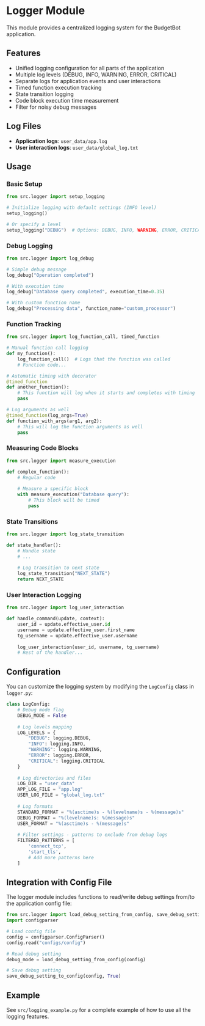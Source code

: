 # Logger Module

This module provides a centralized logging system for the BudgetBot application.

## Features

- Unified logging configuration for all parts of the application
- Multiple log levels (DEBUG, INFO, WARNING, ERROR, CRITICAL)
- Separate logs for application events and user interactions
- Timed function execution tracking
- State transition logging
- Code block execution time measurement
- Filter for noisy debug messages

## Log Files

- **Application logs**: `user_data/app.log`
- **User interaction logs**: `user_data/global_log.txt`

## Usage

### Basic Setup

```python
from src.logger import setup_logging

# Initialize logging with default settings (INFO level)
setup_logging()

# Or specify a level
setup_logging("DEBUG")  # Options: DEBUG, INFO, WARNING, ERROR, CRITICAL
```

### Debug Logging

```python
from src.logger import log_debug

# Simple debug message
log_debug("Operation completed")

# With execution time
log_debug("Database query completed", execution_time=0.35)

# With custom function name
log_debug("Processing data", function_name="custom_processor")
```

### Function Tracking

```python
from src.logger import log_function_call, timed_function

# Manual function call logging
def my_function():
    log_function_call()  # Logs that the function was called
    # Function code...

# Automatic timing with decorator
@timed_function
def another_function():
    # This function will log when it starts and completes with timing
    pass

# Log arguments as well
@timed_function(log_args=True)
def function_with_args(arg1, arg2):
    # This will log the function arguments as well
    pass
```

### Measuring Code Blocks

```python
from src.logger import measure_execution

def complex_function():
    # Regular code
    
    # Measure a specific block
    with measure_execution("Database query"):
        # This block will be timed
        pass
```

### State Transitions

```python
from src.logger import log_state_transition

def state_handler():
    # Handle state
    # ...
    
    # Log transition to next state
    log_state_transition("NEXT_STATE")
    return NEXT_STATE
```

### User Interaction Logging

```python
from src.logger import log_user_interaction

def handle_command(update, context):
    user_id = update.effective_user.id
    username = update.effective_user.first_name
    tg_username = update.effective_user.username
    
    log_user_interaction(user_id, username, tg_username)
    # Rest of the handler...
```

## Configuration

You can customize the logging system by modifying the `LogConfig` class in `logger.py`:

```python
class LogConfig:
    # Debug mode flag
    DEBUG_MODE = False
    
    # Log levels mapping
    LOG_LEVELS = {
        "DEBUG": logging.DEBUG,
        "INFO": logging.INFO,
        "WARNING": logging.WARNING,
        "ERROR": logging.ERROR,
        "CRITICAL": logging.CRITICAL
    }
    
    # Log directories and files
    LOG_DIR = "user_data"
    APP_LOG_FILE = "app.log"
    USER_LOG_FILE = "global_log.txt"
    
    # Log formats
    STANDARD_FORMAT = "%(asctime)s - %(levelname)s - %(message)s"
    DEBUG_FORMAT = "%(levelname)s: %(message)s"
    USER_FORMAT = "%(asctime)s - %(message)s"
    
    # Filter settings - patterns to exclude from debug logs
    FILTERED_PATTERNS = [
        'connect_tcp', 
        'start_tls',
        # Add more patterns here
    ]
```

## Integration with Config File

The logger module includes functions to read/write debug settings from/to the application config file:

```python
from src.logger import load_debug_setting_from_config, save_debug_setting_to_config
import configparser

# Load config file
config = configparser.ConfigParser()
config.read("configs/config")

# Read debug setting
debug_mode = load_debug_setting_from_config(config)

# Save debug setting
save_debug_setting_to_config(config, True)
```

## Example

See `src/logging_example.py` for a complete example of how to use all the logging features. 